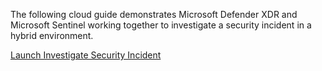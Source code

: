 
The following cloud guide demonstrates Microsoft Defender XDR and Microsoft Sentinel working together to investigate a security incident in a hybrid environment.   

[Launch Investigate Security Incident](https://mslearn.cloudguides.com/guides/Investigate%20security%20incidents%20in%20a%20hybrid%20environment%20with%20Azure%20Sentinel)
